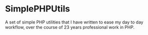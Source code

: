 # SimplePHPUtils
A set of simple PHP utilities that I have written to ease my day to day workflow, over the course of 23 years professional work in PHP.

